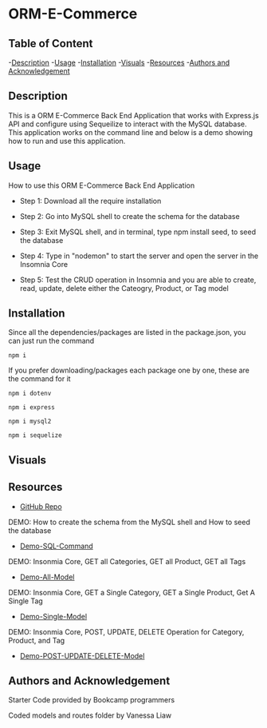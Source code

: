 # ORM-E-Commerce

## Table of Content

-[Description](#description)
-[Usage](#usage)
-[Installation](#installation)
-[Visuals](#visuals)
-[Resources](#resources)
-[Authors and Acknowledgement](#authors-and-acknowledgement)

## Description 

This is a ORM E-Commerce Back End Application that works with Express.js API and configure using Sequeilize to interact with the MySQL database. This application works on the command line and below is a demo showing how to run and use this application.

## Usage

How to use this ORM E-Commerce Back End Application

- Step 1: Download all the require installation

- Step 2: Go into MySQL shell to create the schema for the database

- Step 3: Exit MySQL shell, and in terminal, type npm install seed, to seed the database 

- Step 4: Type in "nodemon" to start the server and open the server in the Insomnia Core

- Step 5: Test the CRUD operation in Insomnia and you are able to create, read, update, delete either the Cateogry, Product, or Tag model

## Installation

Since all the dependencies/packages are listed in the package.json, you can just run the command  
```
npm i
```

If you prefer downloading/packages each package one by one, these are the command for it 

```
npm i dotenv
```

```
npm i express
```

```
npm i mysql2
```

```
npm i sequelize
```

## Visuals

## Resources

- [GitHub Repo](https://github.com/VanessaLiaw021/orm-e-commerce)

DEMO: How to create the schema from the MySQL shell and How to seed the database 
- [Demo-SQL-Command]()

DEMO: Insonmia Core, GET all Categories, GET all Product, GET all Tags
- [Demo-All-Model]()

DEMO: Insonmia Core, GET a Single Category, GET a Single Product, Get A Single Tag
- [Demo-Single-Model]()

DEMO: Insonmia Core, POST, UPDATE, DELETE Operation for Category, Product, and Tag
- [Demo-POST-UPDATE-DELETE-Model]()

## Authors and Acknowledgement

Starter Code provided by Bookcamp programmers

Coded models and routes folder by Vanessa Liaw